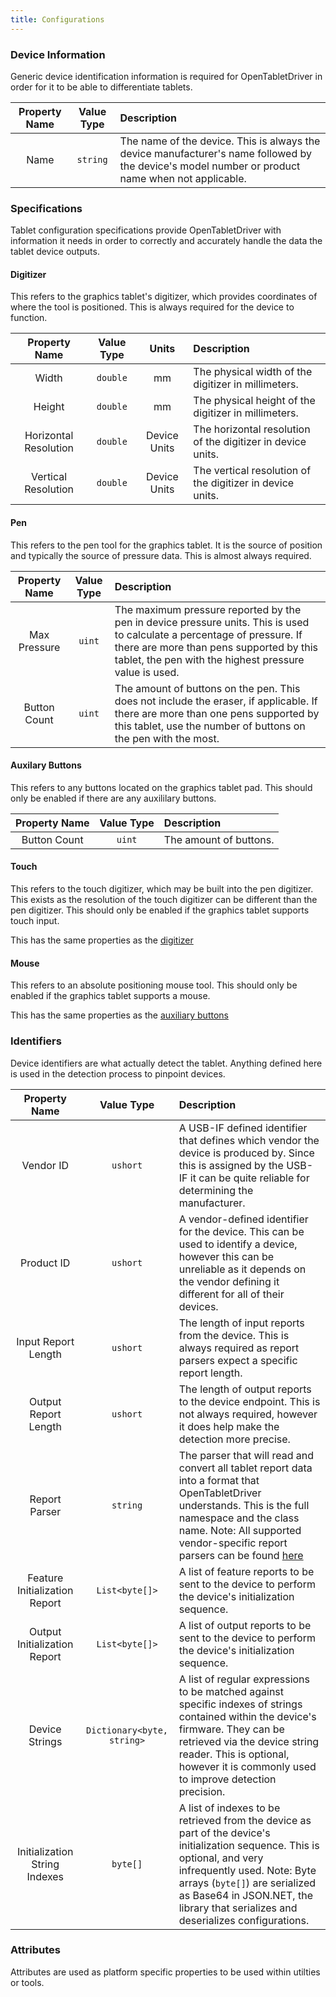 ```yaml
---
title: Configurations
---
```


### Device Information

Generic device identification information is required for OpenTabletDriver in order for it to be able to differentiate
tablets.

|  Property Name   |   Value Type   | Description                                                                                                                                      |
|:----------------:|:--------------:|:-------------------------------------------------------------------------------------------------------------------------------------------------|
|       Name       |    `string`    | The name of the device. This is always the device manufacturer's name followed by the device's model number or product name when not applicable. |

### Specifications

Tablet configuration specifications provide OpenTabletDriver with information it needs in order to correctly and
accurately handle the data the tablet device outputs.

#### Digitizer

This refers to the graphics tablet's digitizer, which provides coordinates of where the tool is positioned. This is
always required for the device to function.

|     Property Name     | Value Type |    Units     | Description                                                 |
|:---------------------:|:----------:|:------------:|:------------------------------------------------------------|
|         Width         |  `double`  |      mm      | The physical width of the digitizer in millimeters.         |
|        Height         |  `double`  |      mm      | The physical height of the digitizer in millimeters.        |
| Horizontal Resolution |  `double`  | Device Units | The horizontal resolution of the digitizer in device units. |
|  Vertical Resolution  |  `double`  | Device Units | The vertical resolution of the digitizer in device units.   |

#### Pen

This refers to the pen tool for the graphics tablet. It is the source of position and typically the source of pressure
data. This is almost always required.

|  Property Name  | Value Type | Description                                                                                                                                                                                                                   |
|:---------------:|:----------:|:------------------------------------------------------------------------------------------------------------------------------------------------------------------------------------------------------------------------------|
|  Max Pressure   |   `uint`   | The maximum pressure reported by the pen in device pressure units. This is used to calculate a percentage of pressure. If there are more than pens supported by this tablet, the pen with the highest pressure value is used. |
|  Button Count   |   `uint`   | The amount of buttons on the pen. This does not include the eraser, if applicable. If there are more than one pens supported by this tablet, use the number of buttons on the pen with the most.                              |

#### Auxilary Buttons

This refers to any buttons located on the graphics tablet pad. This should only be enabled if there are any auxililary
buttons.

| Property Name | Value Type  | Description            |
|:-------------:|:-----------:|:-----------------------|
| Button Count  |   `uint`    | The amount of buttons. |

#### Touch

This refers to the touch digitizer, which may be built into the pen digitizer. This exists as the resolution of the
touch digitizer can be different than the pen digitizer. This should only be enabled if the graphics tablet supports
touch input.

This has the same properties as the [digitizer](#digitizer)

#### Mouse

This refers to an absolute positioning mouse tool. This should only be enabled if the graphics tablet supports a mouse.

This has the same properties as the [auxiliary buttons](#auxilary-buttons)

### Identifiers

Device identifiers are what actually detect the tablet. Anything defined here is used in the detection process to
pinpoint devices.

|         Property Name         |         Value Type         | Description                                                                                                                                                                                                                                                                                                                                 |                                                                                                                                                                      
|:-----------------------------:|:--------------------------:|:--------------------------------------------------------------------------------------------------------------------------------------------------------------------------------------------------------------------------------------------------------------------------------------------------------------------------------------------|
|           Vendor ID           |          `ushort`          | A USB-IF defined identifier that defines which vendor the device is produced by. Since this is assigned by the USB-IF it can be quite reliable for determining the manufacturer.                                                                                                                                                            |
|          Product ID           |          `ushort`          | A vendor-defined identifier for the device. This can be used to identify a device, however this can be unreliable as it depends on the vendor defining it different for all of their devices.                                                                                                                                               |
|      Input Report Length      |          `ushort`          | The length of input reports from the device. This is always required as report parsers expect a specific report length.                                                                                                                                                                                                                     |
|     Output Report Length      |          `ushort`          | The length of output reports to the device endpoint. This is not always required, however it does help make the detection more precise.                                                                                                                                                                                                     |
|         Report Parser         |          `string`          | The parser that will read and convert all tablet report data into a format that OpenTabletDriver understands. This is the full namespace and the class name. Note: All supported vendor-specific report parsers can be found [here](https://github.com/OpenTabletDriver/OpenTabletDriver/tree/HEAD/OpenTabletDriver.Configurations/Parsers) |
| Feature Initialization Report |       `List<byte[]>`       | A list of feature reports to be sent to the device to perform the device's initialization sequence.                                                                                                                                                                                                                                         |
| Output Initialization Report  |       `List<byte[]>`       | A list of output reports to be sent to the device to perform the device's initialization sequence.                                                                                                                                                                                                                                          |
|        Device Strings         | `Dictionary<byte, string>` | A list of regular expressions to be matched against specific indexes of strings contained within the device's firmware. They can be retrieved via the device string reader. This is optional, however it is commonly used to improve detection precision.                                                                                   |
| Initialization String Indexes |          `byte[]`          | A list of indexes to be retrieved from the device as part of the device's initialization sequence. This is optional, and very infrequently used. Note: Byte arrays (`byte[]`) are serialized as Base64 in JSON.NET, the library that serializes and deserializes configurations.                                                            |

### Attributes

Attributes are used as platform specific properties to be used within utilties or tools.